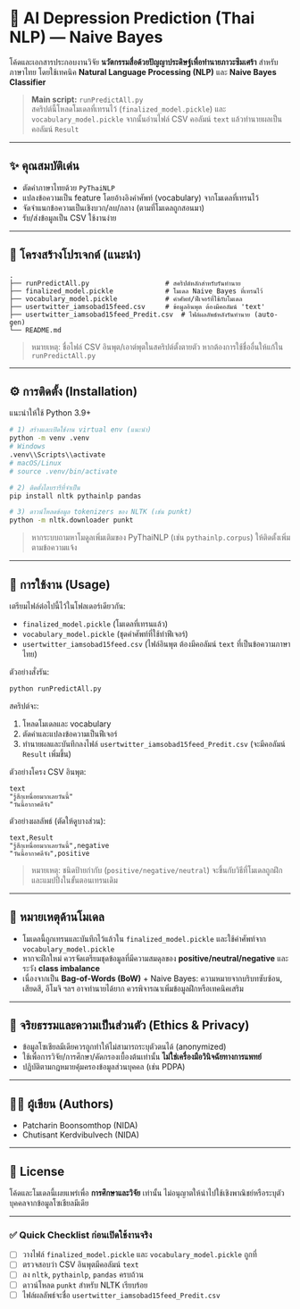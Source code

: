 # 🧠 AI Depression Prediction (Thai NLP) — Naive Bayes

โค้ดและเอกสารประกอบงานวิจัย **นวัตกรรมสื่อด้วยปัญญาประดิษฐ์เพื่อทำนายภาวะซึมเศร้า** สำหรับภาษาไทย โดยใช้เทคนิค **Natural Language Processing (NLP)** และ **Naive Bayes Classifier**

> **Main script:** `runPredictAll.py`  
> สคริปต์นี้โหลดโมเดลที่เทรนไว้ (`finalized_model.pickle`) และ `vocabulary_model.pickle` จากนั้นอ่านไฟล์ CSV คอลัมน์ `text` แล้วทำนายผลเป็นคอลัมน์ `Result`

---

## ✨ คุณสมบัติเด่น
- ตัดคำภาษาไทยด้วย `PyThaiNLP`
- แปลงข้อความเป็น feature โดยอ้างอิงคำศัพท์ (vocabulary) จากโมเดลที่เทรนไว้
- จัดจำแนกข้อความเป็นเชิงบวก/ลบ/กลาง (ตามที่โมเดลถูกสอนมา)
- รับ/ส่งข้อมูลเป็น CSV ใช้งานง่าย

---

## 📂 โครงสร้างโปรเจกต์ (แนะนำ)
```
.
├── runPredictAll.py                   # สคริปต์หลักสำหรับรันทำนาย
├── finalized_model.pickle             # โมเดล Naive Bayes ที่เทรนไว้
├── vocabulary_model.pickle            # คำศัพท์/ฟีเจอร์ที่ใช้กับโมเดล
├── usertwitter_iamsobad15feed.csv     # ข้อมูลอินพุต ต้องมีคอลัมน์ 'text'
├── usertwitter_iamsobad15feed_Predit.csv  # ไฟล์ผลลัพธ์หลังรันทำนาย (auto-gen)
└── README.md
```

> หมายเหตุ: ชื่อไฟล์ CSV อินพุต/เอาต์พุตในสคริปต์ตั้งตายตัว หากต้องการใช้ชื่ออื่นให้แก้ใน `runPredictAll.py`

---

## ⚙️ การติดตั้ง (Installation)

แนะนำให้ใช้ Python 3.9+

```bash
# 1) สร้างและเปิดใช้งาน virtual env (แนะนำ)
python -m venv .venv
# Windows
.venv\\Scripts\\activate
# macOS/Linux
# source .venv/bin/activate

# 2) ติดตั้งไลบรารีที่จำเป็น
pip install nltk pythainlp pandas

# 3) ดาวน์โหลดข้อมูล tokenizers ของ NLTK (เช่น punkt)
python -m nltk.downloader punkt
```

> หากระบบถามหาโมดูลเพิ่มเติมของ PyThaiNLP (เช่น `pythainlp.corpus`) ให้ติดตั้งเพิ่มตามข้อความแจ้ง

---

## 🚀 การใช้งาน (Usage)

เตรียมไฟล์ต่อไปนี้ไว้ในโฟลเดอร์เดียวกัน:
- `finalized_model.pickle` (โมเดลที่เทรนแล้ว)
- `vocabulary_model.pickle` (ชุดคำศัพท์ที่ใช้ทำฟีเจอร์)
- `usertwitter_iamsobad15feed.csv` (ไฟล์อินพุต ต้องมีคอลัมน์ `text` ที่เป็นข้อความภาษาไทย)

ตัวอย่างสั่งรัน:
```bash
python runPredictAll.py
```

สคริปต์จะ:
1) โหลดโมเดลและ vocabulary  
2) ตัดคำและแปลงข้อความเป็นฟีเจอร์  
3) ทำนายผลและบันทึกลงไฟล์ `usertwitter_iamsobad15feed_Predit.csv` (จะมีคอลัมน์ `Result` เพิ่มขึ้น)

ตัวอย่างโครง CSV อินพุต:
```csv
text
"รู้สึกเหนื่อยมากเลยวันนี้"
"วันนี้อากาศดีจัง"
```

ตัวอย่างผลลัพธ์ (ตัดให้ดูบางส่วน):
```csv
text,Result
"รู้สึกเหนื่อยมากเลยวันนี้",negative
"วันนี้อากาศดีจัง",positive
```

> หมายเหตุ: ชนิดป้ายกำกับ (`positive/negative/neutral`) จะขึ้นกับวิธีที่โมเดลถูกฝึกและแมปปิ้งในขั้นตอนเทรนเดิม

---

## 🧪 หมายเหตุด้านโมเดล
- โมเดลนี้ถูกเทรนและบันทึกไว้แล้วใน `finalized_model.pickle` และใช้คำศัพท์จาก `vocabulary_model.pickle`
- หากจะฝึกใหม่ ควรจัดเตรียมชุดข้อมูลที่มีความสมดุลของ **positive/neutral/negative** และระวัง **class imbalance**  
- เนื่องจากเป็น **Bag-of-Words (BoW)** + Naive Bayes: ความหมายจากบริบทซับซ้อน, เสียดสี, อีโมจิ ฯลฯ อาจทำนายได้ยาก ควรพิจารณาเพิ่มข้อมูลฝึกหรือเทคนิคเสริม

---

## 🔐 จริยธรรมและความเป็นส่วนตัว (Ethics & Privacy)
- ข้อมูลโซเชียลมีเดียควรถูกทำให้ไม่สามารถระบุตัวตนได้ (anonymized)
- ใช้เพื่อการวิจัย/การศึกษา/คัดกรองเบื้องต้นเท่านั้น **ไม่ใช่เครื่องมือวินิจฉัยทางการแพทย์**
- ปฏิบัติตามกฎหมายคุ้มครองข้อมูลส่วนบุคคล (เช่น PDPA)

---

## 👩‍💻 ผู้เขียน (Authors)
- Patcharin Boonsomthop (NIDA)  
- Chutisant Kerdvibulvech (NIDA)

---

## 📄 License
โค้ดและโมเดลนี้เผยแพร่เพื่อ **การศึกษาและวิจัย** เท่านั้น ไม่อนุญาตให้นำไปใช้เชิงพาณิชย์หรือระบุตัวบุคคลจากข้อมูลโซเชียลมีเดีย

---

### ✅ Quick Checklist ก่อนเปิดใช้งานจริง
- [ ] วางไฟล์ `finalized_model.pickle` และ `vocabulary_model.pickle` ถูกที่
- [ ] ตรวจสอบว่า CSV อินพุตมีคอลัมน์ `text`
- [ ] ลง `nltk`, `pythainlp`, `pandas` ครบถ้วน
- [ ] ดาวน์โหลด `punkt` สำหรับ NLTK เรียบร้อย
- [ ] ไฟล์ผลลัพธ์จะชื่อ `usertwitter_iamsobad15feed_Predit.csv`
